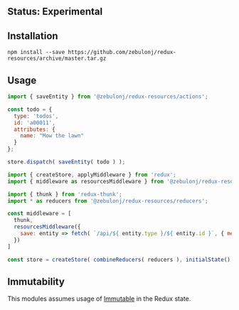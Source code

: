 ## Status: Experimental

## Installation

```shell
npm install --save https://github.com/zebulonj/redux-resources/archive/master.tar.gz
```

## Usage

```js
import { saveEntity } from '@zebulonj/redux-resources/actions';

const todo = {
  type: 'todos',
  id: 'a00011',
  attributes: {
    name: "Mow the lawn"
  }
};

store.dispatch( saveEntity( todo ) );
```

```js
import { createStore, applyMiddleware } from 'redux';
import { middleware as resourcesMiddleware } from '@zebulonj/redux-resources';

import { thunk } from 'redux-thunk';
import * as reducers from '@zebulonj/redux-resources/reducers';

const middleware = [
  thunk,
  resourcesMiddleware({
    save: entity => fetch( `/api/${ entity.type }/${ entity.id }`, { method: 'POST', body: entity })
  })
]

const store = createStore( combineReducers( reducers ), initialState(), applyMiddleware( middleware ) );
```

## Immutability

This modules assumes usage of [Immutable](http://facebook.github.io/immutable-js/) in the Redux state.

